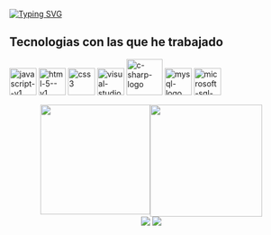<a href="https://git.io/typing-svg"
      ><img
        src="https://readme-typing-svg.demolab.com?font=Fira+Code&pause=1000&color=B6222F&width=435&lines=Hola!+Soy+Emita%2C+Ing.+de+Sistemas.+"
        alt="Typing SVG"
    /></a>
    <h2>Tecnologias con las que he trabajado</h2>
<p>
     <img width="48" height="48" src="https://img.icons8.com/color/48/javascript--v1.png" alt="javascript--v1"/>
<img width="48" height="48" src="https://img.icons8.com/color/48/html-5--v1.png" alt="html-5--v1"/>
<img width="48" height="48" src="https://img.icons8.com/fluency/48/css3.png" alt="css3"/>
<img width="48" height="48" src="https://img.icons8.com/color/48/visual-studio--v2.png" alt="visual-studio--v2"/>
<img width="64" height="64" src="https://img.icons8.com/nolan/64/c-sharp-logo.png" alt="c-sharp-logo"/>
<img width="48" height="48" src="https://img.icons8.com/color/48/mysql-logo.png" alt="mysql-logo"/>
<img width="48" height="48" src="https://img.icons8.com/color/48/microsoft-sql-server.png" alt="microsoft-sql-server"/> 
</p>

<div align="rigth" style="display: flex; justify-content: center;">
  <a href="https://github.com/EmitaQuiel">
    <img height="195px" src="https://github-readme-stats.vercel.app/api/top-langs/?username=EmitaQuiel&layout=compact&langs_count=7&theme=one_dark_pro"/>
  </a>
      <a><img style="width: 199px;" src="https://i.pinimg.com/originals/0a/d5/bb/0ad5bb032b0d35e4f27edcd713e67614.gif" /></a>
</div>

<div align="center"> 
  <a href="https://www.linkedin.com/in/cristinanevesb" target="_blank"><img src="https://img.shields.io/badge/-LinkedIn-%230077B5?style=for-the-badge&logo=linkedin&logoColor=white" target="_blank"></a> 
  <a href="mailto:anacristinabezerra.neves@gmail.com"><img src="https://img.shields.io/badge/-Gmail-%23333?style=for-the-badge&logo=gmail&logoColor=white" target="_blank"></a>
</div>
